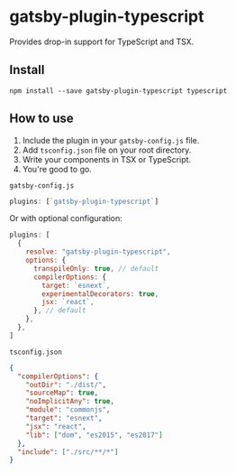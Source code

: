 # gatsby-plugin-typescript

Provides drop-in support for TypeScript and TSX.

## Install

`npm install --save gatsby-plugin-typescript typescript`

## How to use

1.  Include the plugin in your `gatsby-config.js` file.
1.  Add `tsconfig.json` file on your root directory.
1.  Write your components in TSX or TypeScript.
1.  You're good to go.

`gatsby-config.js`

```javascript
plugins: [`gatsby-plugin-typescript`]
```

Or with optional configuration:

```javascript
plugins: [
  {
    resolve: "gatsby-plugin-typescript",
    options: {
      transpileOnly: true, // default
      compilerOptions: {
        target: `esnext`,
        experimentalDecorators: true,
        jsx: `react`,
      }, // default
    },
  },
]
```

`tsconfig.json`

```json
{
  "compilerOptions": {
    "outDir": "./dist/",
    "sourceMap": true,
    "noImplicitAny": true,
    "module": "commonjs",
    "target": "esnext",
    "jsx": "react",
    "lib": ["dom", "es2015", "es2017"]
  },
  "include": ["./src/**/*"]
}
```
